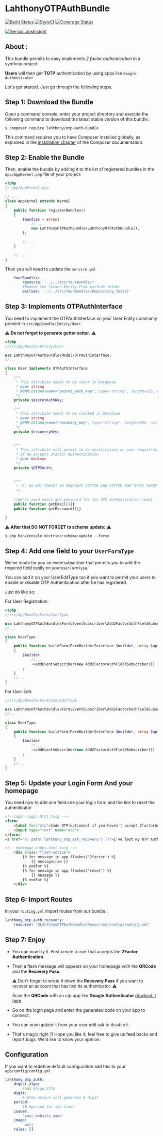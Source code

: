 LahthonyOTPAuthBundle
============

[![Build Status](https://travis-ci.org/LopezAnthony/LahthonyOTPAuthBundle.svg?branch=master)](https://travis-ci.org/LopezAnthony/LahthonyOTPAuthBundle)
[![StyleCI](https://styleci.io/repos/112461062/shield?branch=master)](https://styleci.io/repos/112461062)
[![Coverage Status](https://coveralls.io/repos/github/LopezAnthony/LahthonyOTPAuthBundle/badge.svg?branch=master&service=github)](https://coveralls.io/github/LopezAnthony/LahthonyOTPAuthBundle?branch=master)

[![SensioLabsInsight](https://insight.sensiolabs.com/projects/d00b8477-3567-4c3f-ad27-94e6f8e1b96c/big.png)](https://insight.sensiolabs.com/projects/d00b8477-3567-4c3f-ad27-94e6f8e1b96c)

About :
--------------------------

This bundle permits to easy implements *2 factor authentication* in a symfony project. 

**Users** will then get **TOTP** authentication by using apps like `Google Authenticator`

Let's get started. Just go through the following steps.

Step 1: Download the Bundle
---------------------------

Open a command console, enter your project directory and execute the
following command to download the latest stable version of this bundle:

```console
$ composer require lahthony/otp-auth-bundle
```

This command requires you to have Composer installed globally, as explained
in the [installation chapter](https://getcomposer.org/doc/00-intro.md)
of the Composer documentation.

Step 2: Enable the Bundle
-------------------------

Then, enable the bundle by adding it to the list of registered bundles
in the `app/AppKernel.php` file of your project:

```php
<?php
// app/AppKernel.php

// ...
class AppKernel extends Kernel
{
    public function registerBundles()
    {
        $bundles = array(
            // ...
            new LahthonyOTPAuthBundle\LahthonyOTPAuthBundle(),
        );

        // ...
    }

    // ...
}
```

Then you will need to update the `service.yml`

```yaml
    YourBundle\:
        resource: '../../src/YourBundle/*'
        #Remove the folder Entity From exclude folder 
        exclude: '../../src/YourBundle/{Repository,Tests}'
```

Step 3: Implements OTPAuthInterface
-------------------------

You need to implement the OTPAuthInterface on your User Entity commonly present in `src/AppBundle/Entity/User`. 

:warning: **Do not forget to generate getter setter.** :warning:

```php
<?php
//src/AppBundle/Entity/User

use LahthonyOTPAuthBundle\Model\OTPAuthInterface;
//...

class User implements OTPAuthInterface
{
    /**
     * This attribute needs to be stock in Database
     * @var string 
     * @ORM\Column(name="secret_auth_key", type="string", length=255, nullable=true)
     */
    private $secretAuthKey;

    /**
     * This attribute needs to be stocked in Database   
     * @var string
     * @ORM\Column(name="recovery_key", type="string", length=255, nullable=true)
     */
    private $recoveryKey;
    
    
    /**
     * This attribute will permit to do verification on user registration 
     * if he accepts 2Factor Authentication 
     * @var boolean
     */
    private $OTP2Auth;
    
  
    /**
     * !!! DO NOT FORGET TO GENERATE GETTER AND SETTER FOR THESE THREE ATTRIBUTES !!! 
     */
    
    //We'll need email and password for the OTP Authentication reset
    public function getEmail(){}
    public function getPassword(){}
        
}
```
:warning: **After that DO NOT FORGET to schema update:** :warning:

```console
$ php bin/console doctrine:schema:update --force
```


Step 4: Add one field to your `UserFormType`
-------------------------

We've made for you an eventsubscriber that permits you to add the required field easily on your`UserFormType`. 

You can add it on your UserEditType too if you want to permit your users to enable or disable OTP Authentication after he has registered.

Just do like so:

For User Registration:

```php
<?php
//src/AppBundle/Form/UserType

use LahthonyOTPAuthBundle\Form\EventSubscriber\Add2FactorAuthFieldSubscriber;
//...

class UserType 
{
    public function buildForm(FormBuilderInterface $builder, array $options)
    {
        $builder
            //...
            ->addEventSubscriber(new Add2FactorAuthFieldSubscriber())
        ;
    }
    //...
}
```
For User Edit:
```php
//src/AppBundle/Form/UserEditType

use LahthonyOTPAuthBundle\Form\EventSubscriber\Add2FactorAuthFieldSubscriber;
//...

class UserType 
{
    public function buildForm(FormBuilderInterface $builder, array $options)
    {
        $builder
            //...
            ->addEventSubscriber(new Add2FactorAuthFieldSubscriber())
        ;
    }
    //...
}
```

Step 5: Update your Login Form And your homepage
-------------------------

You need now to add one field one your login form and the link to reset the authenticator

```html
<!--login login.html.twig -->
<form>
    <label for="otp">Code OTP(optionnal if you haven't accept 2factorAuth)</label>
    <input type="text" name="otp">
</form>
<a href="{{ path('lahthony_otp_ask_recovery') }}">I've lost my OTP Authenticator.</a>
```
```html
<!-- homepage index.html.twig -->
    <div class="flash-notice">
        {% for message in app.flashes('2factor') %}
            {{ message|raw }}
        {% endfor %}
        {% for message in app.flashes('reset') %}
            {{ message }}
        {% endfor %}
    </div>
```

Step 6: Import Routes
-------------------------

In your `routing.yml` import routes from our bundle :

```yaml
lahthony_otp_auth_recovery:
    resource: "@LahthonyOTPAuthBundle/Resources/config/routing.xml"
```

Step 7: Enjoy
-------------------------

- You can now try it. First create a user that accepts the **2Factor Authentication**.

- Then a flash message will appears on your homepage with the **QRCode** and the **Recovery Pass**.
 
    :warning: Don't forget to wrote it down the **Recovery Pass** if you want to recover an account that has lost its authenticator. :warning:

    Scan the **QRCode** with an otp app like **Google Authenticator** [dowload it here](https://play.google.com/store/apps/details?id=com.google.android.apps.authenticator2&hl=fr)

- Go on the login page and enter the generated code on your app to connect.

- You can now update it from your user edit ask to disable it.

- That's magic right ?! Hope you like it; feel free to give us feed backs and report bugs. We'd like to know your opinion. 

Configuration
-------------------------

If you want to redefine default configuration add this to your `app/config/config.yml`

```yaml
lahthony_otp_auth:
    digest_algo:
        sha1 #algorithm
    digit:
        6 #the output will generate 6 digit 
    period:
        30 #period for the timer
    issuer:
        'your_website_name'
    image:
         null
    roles: []
```
